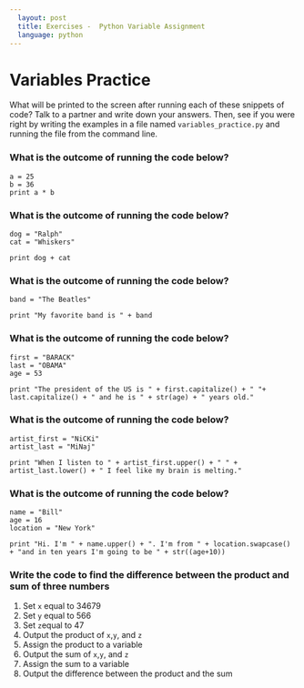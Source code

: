 ```yaml
---
  layout: post
  title: Exercises -  Python Variable Assignment
  language: python
---
```

#  Variables Practice
What will be printed to the screen after running each of these snippets of code? Talk to a partner and write down your answers. Then, see if you were right by writing the examples in a file named `variables_practice.py` and running the file from the command line.

### What is the outcome of running the code below?
```
a = 25
b = 36
print a * b
```

### What is the outcome of running the code below?
```
dog = "Ralph"
cat = "Whiskers"

print dog + cat
```

### What is the outcome of running the code below?
```
band = "The Beatles"

print "My favorite band is " + band
```

### What is the outcome of running the code below?
```
first = "BARACK"
last = "OBAMA"
age = 53

print "The president of the US is " + first.capitalize() + " "+ last.capitalize() + " and he is " + str(age) + " years old."
```

### What is the outcome of running the code below?
```
artist_first = "NiCKi"
artist_last = "MiNaj"

print "When I listen to " + artist_first.upper() + " " + artist_last.lower() + " I feel like my brain is melting."
```

### What is the outcome of running the code below?
```
name = "Bill"
age = 16
location = "New York"

print "Hi. I'm " + name.upper() + ". I'm from " + location.swapcase() + "and in ten years I'm going to be " + str((age+10))
```

### Write the code to find the difference between the product and sum of three numbers
1. Set `x` equal to 34679
2. Set `y` equal to 566
3. Set `z`equal to 47
4. Output the product of `x`,`y`, and `z`
5. Assign the product to a variable
6. Output the sum of `x`,`y`, and `z`
7. Assign the sum to a variable
8. Output the difference between the product and the sum
